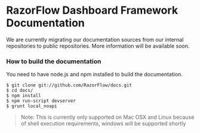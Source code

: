 RazorFlow Dashboard Framework Documentation
===========================================

We are currently migrating our documentation sources from our internal
repositories to public repositories. More information will be available
soon.

### How to build the documentation

You need to have node.js and npm installed to build the documentation.

```
$ git clone git://github.com/RazorFlow/docs.git
$ cd docs/
$ npm install
$ npm run-script devserver
$ grunt local_noapi
```

> Note: This is currently only supported on Mac OSX and Linux
> because of shell execution requirements, windows will be supported
> shortly

